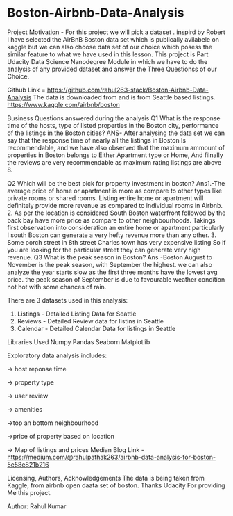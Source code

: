 # Boston-Airbnb-Data-Analysis
Project Motivation - For this project we will pick a dataset . inspird by Robert  I have selected the AirBnB Boston data set which is publically avilabele on kaggle
but we can also choose data set of our choice which posess the similar feature to what we have used in this lesson.
This project is Part Udacity Data Science Nanodegree Module in which we have to do the analysis of any provided dataset and answer the Three Questionss of our Choice.

Github Link = https://github.com/rahul263-stack/Boston-Airbnb-Data-Analysis
The data is downloaded from  and is from Seattle based listings.
  https://www.kaggle.com/airbnb/boston
  
Business Questions answered during the analysis 
Q1  What is the response time of the hosts, type of listed properties in the Boston city, performance of the listings in the Boston cities?
ANS- After analysing the data set we can say that the response time of nearly all the listings in Boston Is recommendable, and we have also observed that the maximum ammount of properties in Boston belongs to Either Apartment type or Home, And filnally the reviews are very recommendable as maximum rating listings are above 8.

Q2 Which will be the best pick for property investment in boston?
Ans1.-The average price of home or apartment is more as compare to other types like private rooms or shared rooms. Listing entire home or apartment will definitely provide more revenue as compared to individual rooms in Airbnb.
2. As per the location is considered South Boston waterfront followed by the back bay have more price as compare to other neighbourhoods. Takings first observation into consideration an entire home or apartment particularly I south Boston can generate a very hefty revenue more than any other.
3. Some porch street in 8th street Charles town has very expensive listing So if you are looking for the particular street they can generate very high revenue.
Q3 What is the peak season in Boston?
Ans -Boston August to November is the peak season, with September the highest. we can also analyze the year starts slow as the first three months have the lowest avg price. the peak season of September is due to favourable weather condition not hot with some chances of rain.

There are 3 datasets used in this analysis:
1) Listings - Detailed Listing Data for Seattle
2) Reviews - Detailed Review data for listins in Seattle
4) Calendar - Detailed Calendar Data for listings in Seattle

Libraries Used
Numpy
Pandas
Seaborn
Matplotlib

Exploratory data analysis includes:

-> host reponse time

-> property type

-> user review

-> amenities


->top an bottom neighbourhood

->price of property based on location


-> Map of listings and prices
Median Blog  Link -https://medium.com/@rahulpathak263/airbnb-data-analysis-for-boston-5e58e821b216

Licensing, Authors, Acknowledgements
  The data is being taken from Kaggle, from airbnb open daata set of boston.
  Thanks Udacity For providing Me this project.

Author: Rahul Kumar
